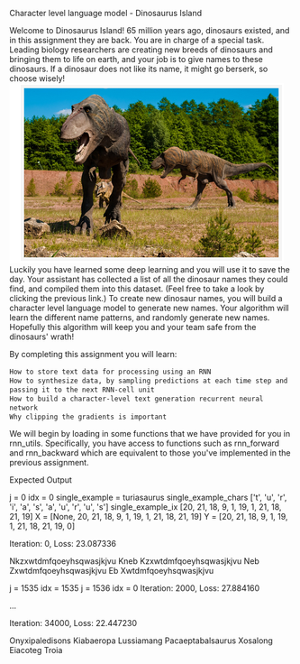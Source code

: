 Character level language model - Dinosaurus Island

Welcome to Dinosaurus Island! 65 million years ago, dinosaurs existed, and in this assignment they are back. You are in charge of a special task. Leading biology researchers are creating new breeds of dinosaurs and bringing them to life on earth, and your job is to give names to these dinosaurs. If a dinosaur does not like its name, it might go berserk, so choose wisely! 
<img src="images/dianasour.png">
Luckily you have learned some deep learning and you will use it to save the day. Your assistant has collected a list of all the dinosaur names they could find, and compiled them into this dataset. (Feel free to take a look by clicking the previous link.) To create new dinosaur names, you will build a character level language model to generate new names. Your algorithm will learn the different name patterns, and randomly generate new names. Hopefully this algorithm will keep you and your team safe from the dinosaurs' wrath!

By completing this assignment you will learn:

    How to store text data for processing using an RNN
    How to synthesize data, by sampling predictions at each time step and passing it to the next RNN-cell unit
    How to build a character-level text generation recurrent neural network
    Why clipping the gradients is important

We will begin by loading in some functions that we have provided for you in rnn_utils. Specifically, you have access to functions such as rnn_forward and rnn_backward which are equivalent to those you've implemented in the previous assignment. 

 Expected Output

j =  0 idx =  0
single_example = turiasaurus
single_example_chars ['t', 'u', 'r', 'i', 'a', 's', 'a', 'u', 'r', 'u', 's']
single_example_ix [20, 21, 18, 9, 1, 19, 1, 21, 18, 21, 19]
 X =  [None, 20, 21, 18, 9, 1, 19, 1, 21, 18, 21, 19] 
 Y =        [20, 21, 18, 9, 1, 19, 1, 21, 18, 21, 19, 0] 

Iteration: 0, Loss: 23.087336

Nkzxwtdmfqoeyhsqwasjkjvu
Kneb
Kzxwtdmfqoeyhsqwasjkjvu
Neb
Zxwtdmfqoeyhsqwasjkjvu
Eb
Xwtdmfqoeyhsqwasjkjvu


j =  1535 idx =  1535
j =  1536 idx =  0
Iteration: 2000, Loss: 27.884160

...

Iteration: 34000, Loss: 22.447230

Onyxipaledisons
Kiabaeropa
Lussiamang
Pacaeptabalsaurus
Xosalong
Eiacoteg
Troia

